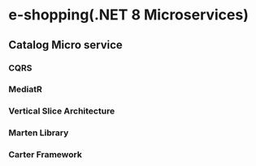 # e-shopping(.NET 8 Microservices)

## Catalog Micro service
### CQRS
### MediatR
### Vertical Slice Architecture
### Marten Library
### Carter Framework